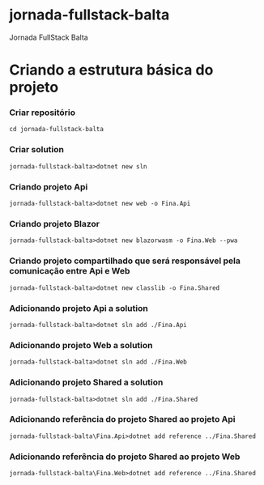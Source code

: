 # jornada-fullstack-balta
Jornada FullStack Balta

# Criando a estrutura básica do projeto

### Criar repositório
``cd jornada-fullstack-balta``

### Criar solution
``jornada-fullstack-balta>dotnet new sln``

### Criando projeto Api
``jornada-fullstack-balta>dotnet new web -o Fina.Api``

### Criando projeto Blazor
``jornada-fullstack-balta>dotnet new blazorwasm -o Fina.Web --pwa``

### Criando projeto compartilhado que será responsável pela comunicação entre Api e Web
``jornada-fullstack-balta>dotnet new classlib -o Fina.Shared``

### Adicionando projeto Api a solution
``jornada-fullstack-balta>dotnet sln add ./Fina.Api``

### Adicionando projeto Web a solution
``jornada-fullstack-balta>dotnet sln add ./Fina.Web``

### Adicionando projeto Shared a solution
``jornada-fullstack-balta>dotnet sln add ./Fina.Shared``

### Adicionando referência do projeto Shared ao projeto Api
``jornada-fullstack-balta\Fina.Api>dotnet add reference ../Fina.Shared``

### Adicionando referência do projeto Shared ao projeto Web
``jornada-fullstack-balta\Fina.Web>dotnet add reference ../Fina.Shared``

